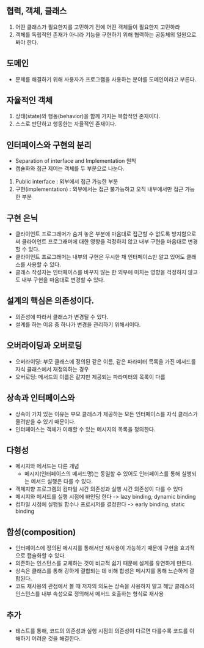 
## 협력, 객체, 클래스
1. 어떤 클래스가 필요한지를 고민하기 전에 어떤 객체들이 필요한지 고민하라
2. 객체를 독립적인 존재가 아니라 기능을 구현하기 위해 협력하는 공동체의 일원으로 봐야 한다.

## 도메인
- 문제를 해결하기 위해 사용자가 프로그램을 사용하는 분야를 도메인이라고 부른다.

## 자율적인 객체
1. 상태(state)와 행동(behavior)을 함께 가지는 복합적인 존재이다.
2. 스스로 판단하고 행동한는 자율적인 존재이다.

## 인터페이스와 구현의 분리
- Separation of interface and Implementation 원칙
- 캡슐화와 접근 제어는 객체를 두 부분으로 나눈다.

1. Public interface : 외부에서 접근 가능한 부분
2. 구현(implementation) : 외부에서는 접근 불가능하고 오직 내부에서만 접근 가능한 부분


## 구현 은닉
- 클라이언트 프로그래머가 숨겨 놓은 부분에 마음대로 접근할 수 없도록 방지함으로써 클라이언트 프로그래머에 대한 영향을 걱정하지 않고 내부 구현을 마음대로 변경할 수 있다.
- 클라이언트 프로그래머는 내부의 구현은 무시한 채 인터페이스만 알고 있어도 클래스를 사용할 수 있다.
- 클래스 작성자는 인터페이스를 바꾸지 않는 한 외부에 미치는 영향을 걱정하지 않고도 내부 구현을 마음대로 변경할 수 있다.

## 설계의 핵심은 의존성이다.
- 의존성에 따라서 클래스가 변경될 수 있다.
- 설계를 하는 이유 중 하나가 변경을 관리하기 위해서이다.

## 오버라이딩과 오버로딩
- 오버라이딩: 부모 클래스에 정의된 같은 이름, 같은 파라미터 목록을 가진 메서드를 자식 클래스에서 재정의하는 경우
- 오버로딩: 메서드의 이름은 같지만 제공되는 파라미터의 목록이 다름

## 상속과 인터페이스와
- 상속이 가치 있는 이유는 부모 클래스가 제공하는 모든 인터페이스를 자식 클래스가 물려받을 수 있기 때문이다.
- 인터페이스는 객체가 이해할 수 있는 메시지의 목록을 정의한다.

## 다형성
- 메시지와 메서드는 다른 개념
  - 메시지(인터페이스의 메서드명)는 동일할 수 있어도 인터페이스를 통해 실행되는 메서드 실행은 다를 수 있다.
- 객체지향 프로그램의 컴파일 시간 의존성과 실행 시간 의존성이 다를 수 있다
- 메시지와 메서드를 실행 시점에 바인딩 한다 -> lazy binding, dynamic binding
- 컴파일 시점에 실행될 함수나 프로시저를 결정한다 -> early binding, static binding

## 합성(composition)
- 인터페이스에 정의된 메시지를 통해서만 재사용이 가능하기 때문에 구현을 효과적으로 캡슐화할 수 있다.
- 의존하는 인스턴스를 교체하는 것이 비교적 쉽기 때문에 설계를 유연하게 만든다.
- 상속은 클래스를 통해 강하게 결합되는 데 비해 합성은 메시지를 통해 느슨하게 결합된다.
- 코드 재사용의 관점에서 볼 때 저자의 의도는 상속을 사용하지 말고 해당 클래스의 인스턴스를 내부 속성으로 정의해서 메서드 호출하는 형식로 재사용

## 추가
- 테스트를 통해, 코드의 의존성과 실행 시점의 의존성이 다르면 다를수록 코드를 이해하기 어려운 것을 해결한다.
